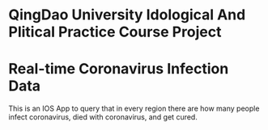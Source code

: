 # QingDao University Idological And Plitical Practice Course Project

# Real-time Coronavirus Infection Data

This is an IOS App to query that in every region there are how many people infect coronavirus, died with coronavirus, and get cured.
